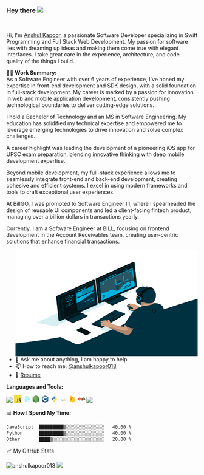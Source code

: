 ### Hey there <img src="https://media.giphy.com/media/hvRJCLFzcasrR4ia7z/giphy.gif" width="25px">



<br />

Hi, I'm [Anshul Kapoor](https://www.linkedin.com/in/anshulkapoor018), a passionate Software Developer specializing in Swift Programming and Full Stack Web Development. My passion for software lies with dreaming up ideas and making them come true with elegant interfaces. I take great care in the experience, architecture, and code quality of the things I build.

👨‍💻 **Work Summary:**  
As a Software Engineer with over 6 years of experience, I've honed my expertise in front-end development and SDK design, with a solid foundation in full-stack development. My career is marked by a passion for innovation in web and mobile application development, consistently pushing technological boundaries to deliver cutting-edge solutions.

I hold a Bachelor of Technology and an MS in Software Engineering. My education has solidified my technical expertise and empowered me to leverage emerging technologies to drive innovation and solve complex challenges.

A career highlight was leading the development of a pioneering iOS app for UPSC exam preparation, blending innovative thinking with deep mobile development expertise.

Beyond mobile development, my full-stack experience allows me to seamlessly integrate front-end and back-end development, creating cohesive and efficient systems. I excel in using modern frameworks and tools to craft exceptional user experiences.

At BillGO, I was promoted to Software Engineer III, where I spearheaded the design of reusable UI components and led a client-facing fintech product, managing over a billion dollars in transactions yearly.

Currently, I am a Software Engineer at BILL, focusing on frontend development in the Account Receivables team, creating user-centric solutions that enhance financial transactions.

<img align="right" alt="GIF" src="https://github.com/anshulkapoor018/anshulkapoor018/blob/main/code.gif?raw=true" width="480" height="280" />
  
- 💬 Ask me about anything, I am happy to help
- 📫 How to reach me: [@anshulkapoor018](mailto:anshulkapoor018@gmail.com)
- 📝 [Resume](https://drive.google.com/file/d/1veDSkWIC6M4fd5UgJhM1wrGMnglDMFTJ/view?usp=sharing)

**Languages and Tools:**  

<code><img height="20" src="https://res.cloudinary.com/django/image/upload/v1615870627/swift_dplozc.png"></code>
<code><img height="20" src="https://raw.githubusercontent.com/github/explore/80688e429a7d4ef2fca1e82350fe8e3517d3494d/topics/javascript/javascript.png"></code>
<code><img height="20" src="https://raw.githubusercontent.com/github/explore/80688e429a7d4ef2fca1e82350fe8e3517d3494d/topics/react/react.png"></code>
<code><img height="20" src="https://raw.githubusercontent.com/github/explore/80688e429a7d4ef2fca1e82350fe8e3517d3494d/topics/nodejs/nodejs.png"></code>
<code><img height="20" src="https://raw.githubusercontent.com/github/explore/80688e429a7d4ef2fca1e82350fe8e3517d3494d/topics/cpp/cpp.png"></code>
<code><img height="20" src="https://raw.githubusercontent.com/github/explore/80688e429a7d4ef2fca1e82350fe8e3517d3494d/topics/python/python.png"></code>
<code><img height="20" src="https://raw.githubusercontent.com/github/explore/80688e429a7d4ef2fca1e82350fe8e3517d3494d/topics/mysql/mysql.png"></code>
<code><img height="20" src="https://raw.githubusercontent.com/github/explore/80688e429a7d4ef2fca1e82350fe8e3517d3494d/topics/firebase/firebase.png"></code>
<code><img height="20" src="https://raw.githubusercontent.com/github/explore/80688e429a7d4ef2fca1e82350fe8e3517d3494d/topics/git/git.png"></code>
<code><img height="20" src="https://res.cloudinary.com/django/image/upload/v1615871013/Mongo_dwaxyp.png"></code>

📊 **How I Spend My Time:**
<!--START_SECTION:waka-->
```text
JavaScript  █████████▒░░░░░░░░░░░░░░   40.00 % 
Python      █████████▒░░░░░░░░░░░░░░   40.00 % 
Other       ████▒░░░░░░░░░░░░░░░░░░░   20.00 % 
```
<!--END_SECTION:waka-->

📈 My GitHub Stats

<p>
  <img src="https://github-readme-stats.vercel.app/api?username=anshulkapoor018&show_icons=true&theme=gotham" alt="anshulkapoor018" />
  <img height="180em" src="https://github-readme-stats.vercel.app/api/top-langs/?username=anshulkapoor018&show_icons=true&theme=gotham&langs_count=8&layout=compact"/>
</p>
